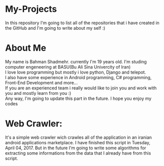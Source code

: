 # My-Projects
In this repository I'm going to list all of the repositories that i have created in the GitHub and I'm going to write about my self :)  
  
# About Me
My name is Bahman Shadmehr. currently I'm 19 years old. I'm studing computer engeneering at BASU(Bu Ali Sina Univercity of Iran)  
I love love programming but mostly i love python, Django and telepot.  
I also have some experience in Android programming, C# programming, Front-End Development and more...  
If you are an experienced team i really would like to join you and work with you and mostly learn from you :)  
Any way, I'm going to update this part in the future. I hope you enjoy my codes  
  
  
# Web Crawler:
It's a simple web crawler wich crawles all of the application in an iranian android applications marketplace. I have finished this script in Tuesday, April 04, 2017. But in the future I'm going to write some algorithms for extracting some informations from the data that I already have from this script.

